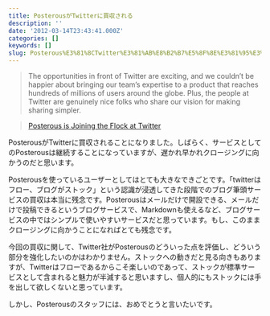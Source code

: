 ```yaml
---
title: PosterousがTwitterに買収される
description: ''
date: '2012-03-14T23:43:41.000Z'
categories: []
keywords: []
slug: Posterous%E3%81%8CTwitter%E3%81%AB%E8%B2%B7%E5%8F%8E%E3%81%95%E3%82%8C%E3%82%8B
---
```

> The opportunities in front of Twitter are exciting, and we couldn’t be happier about bringing our team’s expertise to a product that reaches hundreds of millions of users around the globe. Plus, the people at Twitter are genuinely nice folks who share our vision for making sharing simpler.

> [Posterous is Joining the Flock at Twitter](http://blog.posterous.com/big-news)

PosterousがTwitterに買収されることになりました。しばらく、サービスとしてのPosterousは継続することになっていますが、遅かれ早かれクロージングに向かうのだと思います。

Posterousを使っているユーザーとしてはとても大きなできごとです。「twitterはフロー、ブログがストック」という認識が浸透してきた段階でのブログ筆頭サービスの買収は本当に残念です。Posterousはメールだけで開設できる、メールだけで投稿できるというブログサービスで、Markdownも使えるなど、ブログサービスの中ではシンプルで使いやすいサービスだと思っています。もし、このままクロージングに向かうことになればとても残念です。

今回の買収に関して、Twitter社がPosterousのどういった点を評価し、どういう部分を強化したいのかはわかりません。ストックへの動きだと見る向きもありますが、Twitterはフローであるからこそ楽しいのであって、ストックが標準サービスとして含まれると魅力が半減すると思いますし、個人的にもストックには手を出して欲しくないと思っています。

しかし、Posterousのスタッフには、おめでとうと言いたいです。